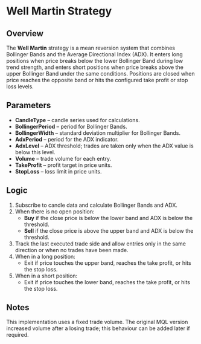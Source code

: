# Well Martin Strategy

## Overview

The **Well Martin** strategy is a mean reversion system that combines Bollinger Bands and the Average Directional Index (ADX). It enters long positions when price breaks below the lower Bollinger Band during low trend strength, and enters short positions when price breaks above the upper Bollinger Band under the same conditions. Positions are closed when price reaches the opposite band or hits the configured take profit or stop loss levels.

## Parameters

- **CandleType** – candle series used for calculations.
- **BollingerPeriod** – period for Bollinger Bands.
- **BollingerWidth** – standard deviation multiplier for Bollinger Bands.
- **AdxPeriod** – period for the ADX indicator.
- **AdxLevel** – ADX threshold; trades are taken only when the ADX value is below this level.
- **Volume** – trade volume for each entry.
- **TakeProfit** – profit target in price units.
- **StopLoss** – loss limit in price units.

## Logic

1. Subscribe to candle data and calculate Bollinger Bands and ADX.
2. When there is no open position:
   - **Buy** if the close price is below the lower band and ADX is below the threshold.
   - **Sell** if the close price is above the upper band and ADX is below the threshold.
3. Track the last executed trade side and allow entries only in the same direction or when no trades have been made.
4. When in a long position:
   - Exit if price touches the upper band, reaches the take profit, or hits the stop loss.
5. When in a short position:
   - Exit if price touches the lower band, reaches the take profit, or hits the stop loss.

## Notes

This implementation uses a fixed trade volume. The original MQL version increased volume after a losing trade; this behaviour can be added later if required.

